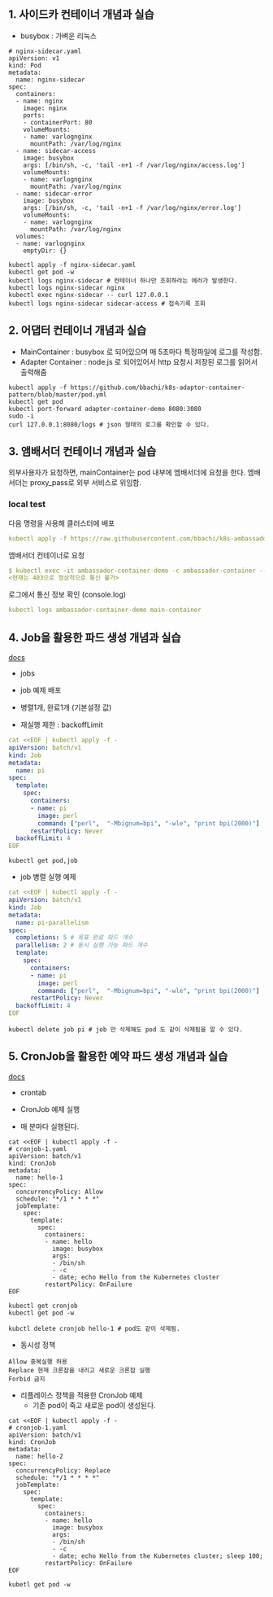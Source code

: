 ## 1. 사이드카 컨테이너 개념과 실습

- busybox : 가벼운 리눅스

~~~
# nginx-sidecar.yaml
apiVersion: v1
kind: Pod
metadata:
  name: nginx-sidecar
spec:
  containers:
  - name: nginx
    image: nginx
    ports:
    - containerPort: 80
    volumeMounts:
    - name: varlognginx
      mountPath: /var/log/nginx
  - name: sidecar-access
    image: busybox
    args: [/bin/sh, -c, 'tail -n+1 -f /var/log/nginx/access.log']
    volumeMounts:
    - name: varlognginx
      mountPath: /var/log/nginx
  - name: sidecar-error
    image: busybox
    args: [/bin/sh, -c, 'tail -n+1 -f /var/log/nginx/error.log']
    volumeMounts:
    - name: varlognginx
      mountPath: /var/log/nginx
  volumes:
  - name: varlognginx
    emptyDir: {}
~~~



~~~
kubectl apply -f nginx-sidecar.yaml
kubectl get pod -w
kubectl logs nginx-sidecar # 컨테이너 하나만 조회하라는 에러가 발생한다.
kubectl logs nginx-sidecar nginx
kubectl exec nginx-sidecar -- curl 127.0.0.1
kubectl logs nginx-sidecar sidecar-access # 접속기록 조회
~~~





## 2. 어댑터 컨테이너 개념과 실습



- MainContainer : busybox 로 되어있으며 매 5초마다 특정파일에 로그를 작성함.
- Adapter Container : node.js 로 되어있어서 http 요청시 저장된 로그를 읽어서 출력해줌

~~~
kubectl apply -f https://github.com/bbachi/k8s-adaptor-container-pattern/blob/master/pod.yml
kubectl get pod
kubectl port-forward adapter-container-demo 8080:3080
sudo -i
curl 127.0.0.1:8080/logs # json 형태의 로그를 확인할 수 있다.
~~~







## 3. 앰배서더 컨테이너 개념과 실습



외부사용자가 요청하면, mainContainer는 pod 내부에 엠배서더에  요청을 한다. 엠배서더는 proxy_pass로 외부 서비스로 위임함.



### local test

다음 명령을 사용해 클러스터에 배포

```yaml
kubectl apply -f https://raw.githubusercontent.com/bbachi/k8s-ambassador-container-pattern/master/pod.yml
```

앰배서더 컨테이너로 요청

```yaml
$ kubectl exec -it ambassador-container-demo -c ambassador-container -- curl localhost:9000
<현재는 403으로 정상적으로 통신 불가>
```

로그에서 통신 정보 확인 (console.log)

```yaml
kubectl logs ambassador-container-demo main-container
```





## 4. Job을 활용한 파드 생성 개념과 실습



[docs](https://kubernetes.io/docs/concepts/workloads/controllers/job/#running-an-example-job)

- jobs



- job 예제 배포
- 병렬1개, 완료1개 (기본설정 값)
- 재실행 제한 : backoffLimit

```yaml
cat <<EOF | kubectl apply -f -
apiVersion: batch/v1
kind: Job
metadata:
  name: pi
spec:
  template:
    spec:
      containers:
      - name: pi
        image: perl
        command: ["perl",  "-Mbignum=bpi", "-wle", "print bpi(2000)"]
      restartPolicy: Never
  backoffLimit: 4
EOF
```



~~~
kubectl get pod,job
~~~



- job 병렬 실행 예제

```yaml
cat <<EOF | kubectl apply -f -
apiVersion: batch/v1
kind: Job
metadata:
  name: pi-parallelism
spec:
  completions: 5 # 목표 완료 파드 개수
  parallelism: 2 # 동시 실행 가능 파드 개수
  template:
    spec:
      containers:
      - name: pi
        image: perl
        command: ["perl",  "-Mbignum=bpi", "-wle", "print bpi(2000)"]
      restartPolicy: Never
  backoffLimit: 4
EOF
```



~~~
kubectl delete job pi # job 만 삭제해도 pod 도 같이 삭제됨을 알 수 있다.
~~~



## **5. CronJob을 활용한 예약 파드 생성 개념과 실습**



[docs](https://kubernetes.io/docs/concepts/workloads/controllers/cron-jobs/)

- crontab



- CronJob 예제 실행
- 매 분마다 실행된다.

```ㄴyaml
cat <<EOF | kubectl apply -f -
# cronjob-1.yaml
apiVersion: batch/v1
kind: CronJob
metadata:
  name: hello-1
spec:
  concurrencyPolicy: Allow
  schedule: "*/1 * * * *"
  jobTemplate:
    spec:
      template:
        spec:
          containers:
          - name: hello
            image: busybox
            args:
            - /bin/sh
            - -c
            - date; echo Hello from the Kubernetes cluster
          restartPolicy: OnFailure
EOF
```



~~~
kubectl get cronjob
kubectl get pod -w
~~~



~~~
kubctl delete cronjob hello-1 # pod도 같이 삭제됨.
~~~



- 동시성 정책

~~~
Allow 중복실행 허용
Replace 현재 크론잡을 내리고 새로운 크론잡 실행
Forbid 금지
~~~





- 리플레이스 정책을 적용한 CronJob 예제
  - 기존 pod이 죽고 새로운 pod이 생성된다.

~~~
cat <<EOF | kubectl apply -f -
# cronjob-1.yaml
apiVersion: batch/v1
kind: CronJob
metadata:
  name: hello-2
spec:
  concurrencyPolicy: Replace
  schedule: "*/1 * * * *"
  jobTemplate:
    spec:
      template:
        spec:
          containers:
          - name: hello
            image: busybox
            args:
            - /bin/sh
            - -c
            - date; echo Hello from the Kubernetes cluster; sleep 100;
          restartPolicy: OnFailure
EOF
~~~



~~~
kubetl get pod -w
~~~













































